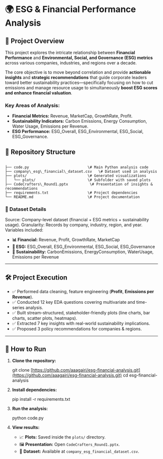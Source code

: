 # 🌍 ESG & Financial Performance Analysis

## 📘 Project Overview

This project explores the intricate relationship between **Financial Performance** and **Environmental, Social, and Governance (ESG) metrics** across various companies, industries, and regions over a decade.

The core objective is to move beyond correlation and provide **actionable insights** and **strategic recommendations** that guide corporate leaders toward better sustainability practices—specifically focusing on how to cut emissions and manage resource usage to simultaneously **boost ESG scores and enhance financial valuation**.

### Key Areas of Analysis:

* **Financial Metrics:** Revenue, MarketCap, GrowthRate, Profit.
* **Sustainability Indicators:** Carbon Emissions, Energy Consumption, Water Usage, Emissions per Revenue.
* **ESG Performance:** ESG\_Overall, ESG\_Environmental, ESG\_Social, ESG\_Governance.


## 📂 Repository Structure

```

├── code.py                           \# Main Python analysis code  
├── company\_esg\_financial\_dataset.csv   \# Dataset used in analysis  
├── plots/                            \# Generated visualizations  
│   └── plots/                        \# Subfolder with saved plots  
├── CodeCrafters\_Round1.pptx          \# Presentation of insights & recommendations  
├── requirements.txt                  \# Project dependencies  
└── README.md                         \# Project documentation

````

### 📄 Dataset Details

Source: Company-level dataset (financial + ESG metrics + sustainability usage). Granularity: Records by company, industry, region, and year. Variables included:

* **📊 Financial:** Revenue, Profit, GrowthRate, MarketCap
* **🌱 ESG:** ESG\_Overall, ESG\_Environmental, ESG\_Social, ESG\_Governance
* **🔋 Sustainability:** CarbonEmissions, EnergyConsumption, WaterUsage, Emissions per Revenue

---

## 🛠️ Project Execution

* ✅ Performed data cleaning, feature engineering (**Profit**, **Emissions per Revenue**).
* ✅ Conducted 12 key EDA questions covering multivariate and time-series analysis.
* ✅ Built stream-structured, stakeholder-friendly plots (line charts, bar charts, scatter plots, heatmaps).
* ✅ Extracted 7 key insights with real-world sustainability implications.
* ✅ Proposed 3 policy recommendations for companies & regions.

---

## 🚀 How to Run

1.  **Clone the repository:**

    git clone [https://github.com/aaagairi/esg-financial-analysis.git](https://github.com/aaagairi/esg-financial-analysis.git)
    cd esg-financial-analysis

2.  **Install dependencies:**

    pip install -r requirements.txt
    

3.  **Run the analysis:**

    python code.py

4.  **View results:**

    * 📈 **Plots:** Saved inside the `plots/` directory.
    * 🖼️ **Presentation:** Open `CodeCrafters_Round1.pptx`.
    * 📄 **Dataset:** Available at `company_esg_financial_dataset.csv`.
